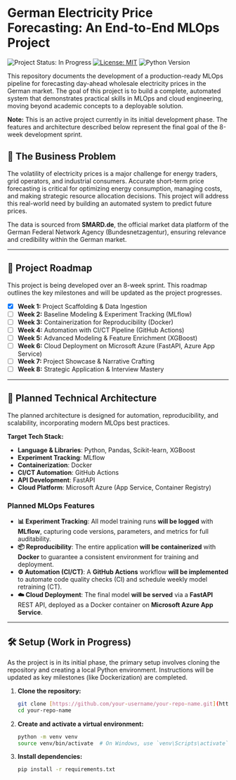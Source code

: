 # German Electricity Price Forecasting: An End-to-End MLOps Project

![Project Status: In Progress](https://img.shields.io/badge/status-in%20progress-blue)
[![License: MIT](https://img.shields.io/badge/License-MIT-yellow.svg)](https://opensource.org/licenses/MIT)
![Python Version](https://img.shields.io/badge/python-3.9-blue.svg)

This repository documents the development of a production-ready MLOps pipeline for forecasting day-ahead wholesale electricity prices in the German market. The goal of this project is to build a complete, automated system that demonstrates practical skills in MLOps and cloud engineering, moving beyond academic concepts to a deployable solution.

**Note:** This is an active project currently in its initial development phase. The features and architecture described below represent the final goal of the 8-week development sprint.

## 🎯 The Business Problem

The volatility of electricity prices is a major challenge for energy traders, grid operators, and industrial consumers. Accurate short-term price forecasting is critical for optimizing energy consumption, managing costs, and making strategic resource allocation decisions. This project will address this real-world need by building an automated system to predict future prices.

The data is sourced from **SMARD.de**, the official market data platform of the German Federal Network Agency (Bundesnetzagentur), ensuring relevance and credibility within the German market.

---

## 🚧 Project Roadmap

This project is being developed over an 8-week sprint. This roadmap outlines the key milestones and will be updated as the project progresses.

* [x] **Week 1:** Project Scaffolding & Data Ingestion
* [ ] **Week 2:** Baseline Modeling & Experiment Tracking (MLflow)
* [ ] **Week 3:** Containerization for Reproducibility (Docker)
* [ ] **Week 4:** Automation with CI/CT Pipeline (GitHub Actions)
* [ ] **Week 5:** Advanced Modeling & Feature Enrichment (XGBoost)
* [ ] **Week 6:** Cloud Deployment on Microsoft Azure (FastAPI, Azure App Service)
* [ ] **Week 7:** Project Showcase & Narrative Crafting
* [ ] **Week 8:** Strategic Application & Interview Mastery

---

## 🔧 Planned Technical Architecture

The planned architecture is designed for automation, reproducibility, and scalability, incorporating modern MLOps best practices.

**Target Tech Stack:**

* **Language & Libraries**: Python, Pandas, Scikit-learn, XGBoost
* **Experiment Tracking**: MLflow
* **Containerization**: Docker
* **CI/CT Automation**: GitHub Actions
* **API Development**: FastAPI
* **Cloud Platform**: Microsoft Azure (App Service, Container Registry)

### Planned MLOps Features

* **📊 Experiment Tracking**: All model training runs **will be logged** with **MLflow**, capturing code versions, parameters, and metrics for full auditability.
* **📦 Reproducibility**: The entire application **will be containerized** with **Docker** to guarantee a consistent environment for training and deployment.
* **⚙️ Automation (CI/CT)**: A **GitHub Actions** workflow **will be implemented** to automate code quality checks (CI) and schedule weekly model retraining (CT).
* **☁️ Cloud Deployment**: The final model **will be served** via a **FastAPI** REST API, deployed as a Docker container on **Microsoft Azure App Service**.

---

## 🛠️ Setup (Work in Progress)

As the project is in its initial phase, the primary setup involves cloning the repository and creating a local Python environment. Instructions will be updated as key milestones (like Dockerization) are completed.

1. **Clone the repository:**

    ```bash
    git clone [https://github.com/your-username/your-repo-name.git](https://github.com/your-username/your-repo-name.git)
    cd your-repo-name
    ```

2. **Create and activate a virtual environment:**

    ```bash
    python -m venv venv
    source venv/bin/activate  # On Windows, use `venv\Scripts\activate`
    ```

3. **Install dependencies:**

    ```bash
    pip install -r requirements.txt
    ```
